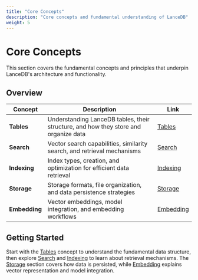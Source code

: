 ```yaml
---
title: "Core Concepts"
description: "Core concepts and fundamental understanding of LanceDB"
weight: 5
---
```


# Core Concepts

This section covers the fundamental concepts and principles that underpin LanceDB's architecture and functionality.

## Overview

| Concept | Description | Link |
|---------|-------------|------|
| **Tables** | Understanding LanceDB tables, their structure, and how they store and organize data | [Tables](/docs/concepts/tables/) |
| **Search** | Vector search capabilities, similarity search, and retrieval mechanisms | [Search](/docs/concepts/search/) |
| **Indexing** | Index types, creation, and optimization for efficient data retrieval | [Indexing](/docs/concepts/indexing/) |
| **Storage** | Storage formats, file organization, and data persistence strategies | [Storage](/docs/concepts/storage/) |
| **Embedding** | Vector embeddings, model integration, and embedding workflows | [Embedding](/docs/concepts/embedding/) |

## Getting Started

Start with the [Tables](/docs/concepts/tables/) concept to understand the fundamental data structure, then explore [Search](/docs/concepts/search/) and [Indexing](/docs/concepts/indexing/) to learn about retrieval mechanisms. The [Storage](/docs/concepts/storage/) section covers how data is persisted, while [Embedding](/docs/concepts/embedding/) explains vector representation and model integration.
